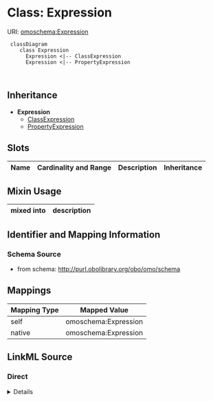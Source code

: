 # Class: Expression



URI: [omoschema:Expression](http://purl.obolibrary.org/obo/omo/schema/Expression)


```{mermaid}
 classDiagram
    class Expression
      Expression <|-- ClassExpression
      Expression <|-- PropertyExpression
      
      
```




## Inheritance
* **Expression**
    * [ClassExpression](ClassExpression.md)
    * [PropertyExpression](PropertyExpression.md)



## Slots

| Name | Cardinality and Range | Description | Inheritance |
| ---  | --- | --- | --- |
## Mixin Usage

| mixed into | description |
| --- | --- |








## Identifier and Mapping Information







### Schema Source


* from schema: http://purl.obolibrary.org/obo/omo/schema





## Mappings

| Mapping Type | Mapped Value |
| ---  | ---  |
| self | omoschema:Expression |
| native | omoschema:Expression |


## LinkML Source

<!-- TODO: investigate https://stackoverflow.com/questions/37606292/how-to-create-tabbed-code-blocks-in-mkdocs-or-sphinx -->

### Direct

<details>
```yaml
name: Expression
from_schema: http://purl.obolibrary.org/obo/omo/schema
rank: 1000
mixin: true

```
</details>

### Induced

<details>
```yaml
name: Expression
from_schema: http://purl.obolibrary.org/obo/omo/schema
rank: 1000
mixin: true

```
</details>